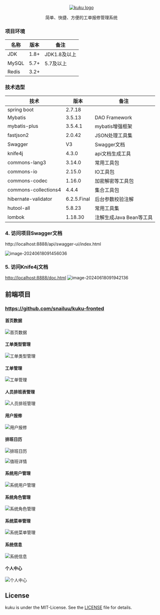 <p align="center">
  <a href="https://github.com/snailuu/kuku-backend">
   <img alt="kuku logo" src="https://oss.snailuu.cn/kuku//202406/20240618011142559254324400133.png">
  </a>
</p>
<p align="center">
  简单、快捷、方便的工单报修管理系统
</p>




### 项目环境

| 名称  | 版本 | 备注         |
| ----- | ---- | ------------ |
| JDK   | 1.8+ | JDK1.8及以上 |
| MySQL | 5.7+ | 5.7及以上    |
| Redis | 3.2+ |              |

### 技术选型

| 技术                 | 版本        | 备注                    |
| -------------------- | ----------- | ----------------------- |
| spring boot          | 2.7.18      |                         |
| Mybatis              | 3.5.13      | DAO Framework           |
| mybatis-plus         | 3.5.4.1     | mybatis增强框架         |
| fastjson2            | 2.0.42      | JSON处理工具集          |
| Swagger              | V3          | Swagger文档             |
| knife4j              | 4.3.0       | api文档生成工具         |
| commons-lang3        | 3.14.0      | 常用工具包              |
| commons-io           | 2.15.0      | IO工具包                |
| commons-codec        | 1.16.0      | 加密解密等工具包        |
| commons-collections4 | 4.4.4       | 集合工具包              |
| hibernate-validator  | 6.2.5.Final | 后台参数校验注解        |
| hutool-all           | 5.8.23      | 常用工具集              |
| lombok               | 1.18.30     | 注解生成Java Bean等工具 |

### 4. 访问项目Swagger文档

http://localhost:8888/api/swagger-ui/index.html

![image-20240618091456036](http://oss.snailuu.cn/picgo/image-20240618091456036.png)

### 5. 访问Knife4j文档

[http://localhost:8888/doc.html](http://localhost:8888/doc.html)
![image-20240618091942136](http://oss.snailuu.cn/picgo/image-20240618091942136.png)


## 前端项目

### https://github.com/snailuu/kuku-fronted

#### 首页数据

![首页数据](http://oss.snailuu.cn/picgo/image-20240618092105351.png)



#### 工单类型管理

![工单类型管理](http://oss.snailuu.cn/picgo/image-20240618092137403.png)



#### 工单管理

![工单管理](http://oss.snailuu.cn/picgo/image-20240618092201102.png)

#### 人员排班表管理

![人员排班管理](http://oss.snailuu.cn/picgo/image-20240618092228508.png)

#### 用户报修

![用户报修](http://oss.snailuu.cn/picgo/image-20240618092418059.png)

#### 排班日历

![排班日历](http://oss.snailuu.cn/picgo/image-20240618092446414.png)

![值班详情](http://oss.snailuu.cn/picgo/image-20240618092504588.png)



#### 系统用户管理

![系统用户管理](http://oss.snailuu.cn/picgo/image-20240618092956722.png)

#### 系统角色管理

![系统角色管理](http://oss.snailuu.cn/picgo/image-20240618093017528.png)



#### 系统菜单管理

![系统菜单管理](http://oss.snailuu.cn/picgo/image-20240618093039742.png)

#### 系统信息

![系统信息](http://oss.snailuu.cn/picgo/image-20240618093059937.png)

#### 个人中心

![个人中心](http://oss.snailuu.cn/picgo/image-20240618093122150.png)


## License

kuku is under the MIT-License. See the [LICENSE](https://gitee.com/snailuu/spring-boot-plus/blob/master/LICENSE) file for details.


